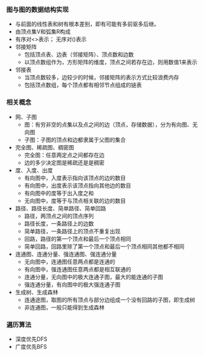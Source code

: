 ### 图与图的数据结构实现

- 与前面的线性表和树有根本差别，即有可能有多前驱多后继。
- 由顶点集V和弧集R构成
- 有序对<>表示； 无序对()表示
- 邻接矩阵
    - 包括顶点表、边表（邻接矩阵）、顶点数和边数
    - 以顶点数组作为，方形矩阵的维度，顶点之间若存在边，则用数值1来表示
- 邻接表
    - 当顶点数较多，边较少的时候，邻接矩阵的表示方式比较浪费内存
    - 包括顶点数组，每个顶点都有相邻节点组成的链表
  
### 相关概念

- 网、子图
    - 图：有穷非空的点集以及点之间的边（顶点，存储数据），分为有向图、无向图
    - 子图：子图的顶点和边都隶属于父图的集合
- 完全图、稀疏图、稠密图
    - 完全图：任意两定点之间都存在边
    - 边的多少决定图是稀疏还是是稠密
- 度、入度、出度
    - 有向图中，入度表示指向该顶点的边的数目
    - 有向图中，出度表示该顶点指向其他边的数目
    - 有向图中的度等于出入度之和
    - 无向图中，度等于与顶点相关联的边的数目
- 路径、路径长度、简单路径、简单回路
    - 路径，两顶点之间的顶点序列 
    - 路径长度，一条路径上的边数
    - 简单路径，一条路径上的顶点不重复出现
    - 回路，路径的第一个顶点和最后一个顶点相同
    - 简单回路，回路里除了第一个顶点和最后一个顶点相同其他都不相同
- 连通图、连通分量、强连通图、强连通分量
    - 无向图中，连通图任意两点都是连通的
    - 有向图中，强连通图任意两点都是相互联通的
    - 连通分量，无向图中的极大连通子图，最大的能连通的子图
    - 强连通分量，有向图中的极大强连通子图
- 生成树、生成森林
    - 连通途图，取图的所有顶点与部分边组成一个没有回路的子图，即生成树
    - 非连通图，一般只能得到生成森林

### 遍历算法

- 深度优先DFS
- 广度优先BFS

